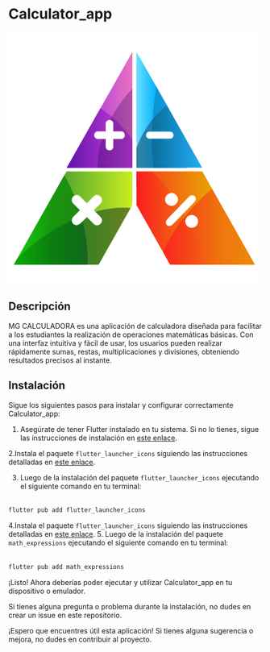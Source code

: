 # Calculator_app

![Logo de Calculator_app](assets/icon/icon.png)

## Descripción
MG CALCULADORA es una aplicación de calculadora diseñada para facilitar a los estudiantes la realización de operaciones matemáticas básicas. Con una interfaz intuitiva y fácil de usar, los usuarios pueden realizar rápidamente sumas, restas, multiplicaciones y divisiones, obteniendo resultados precisos al instante.

## Instalación
Sigue los siguientes pasos para instalar y configurar correctamente Calculator_app:

1. Asegúrate de tener Flutter instalado en tu sistema. Si no lo tienes, sigue las instrucciones de instalación en [este enlace](https://flutter.dev/docs/get-started/install).


2.Instala el paquete `flutter_launcher_icons` siguiendo las instrucciones detalladas en [este enlace](https://pub.dev/packages/flutter_launcher_icons).

3. Luego de la instalación del paquete `flutter_launcher_icons` ejecutando el siguiente comando en tu terminal:

```ruby

flutter pub add flutter_launcher_icons

```

4.Instala el paquete `flutter_launcher_icons` siguiendo las instrucciones detalladas en [este enlace](https://pub.dev/packages/math_expressions).
5.  Luego de la instalación del paquete  `math_expressions` ejecutando el siguiente comando en tu terminal:

```ruby

flutter pub add math_expressions

```


¡Listo! Ahora deberías poder ejecutar y utilizar Calculator_app en tu dispositivo o emulador.

Si tienes alguna pregunta o problema durante la instalación, no dudes en crear un issue en este repositorio.

¡Espero que encuentres útil esta aplicación! Si tienes alguna sugerencia o mejora, no dudes en contribuir al proyecto.
